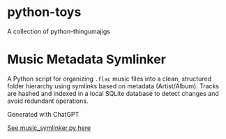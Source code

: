 # python-toys
A collection of python-thingumajigs

# Music Metadata Symlinker

A Python script for organizing `.flac` music files into a clean, structured folder hierarchy using symlinks based on metadata (Artist/Album). Tracks are hashed and indexed in a local SQLite database to detect changes and avoid redundant operations.

Generated with ChatGPT

[See music_symlinker.py here](./music_symlinker/)
